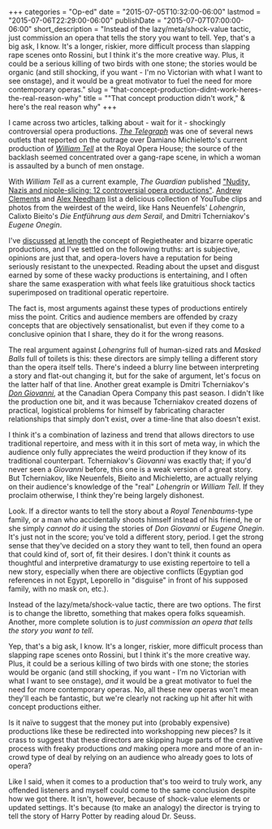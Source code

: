 +++
categories = "Op-ed"
date = "2015-07-05T10:32:00-06:00"
lastmod = "2015-07-06T22:29:00-06:00"
publishDate = "2015-07-07T07:00:00-06:00"
short_description = "Instead of the lazy/meta/shock-value tactic, just commission an opera that tells the story you want to tell. Yep, that&#039;s a big ask, I know. It&#039;s a longer, riskier, more difficult process than slapping rape scenes onto Rossini, but I think it&#039;s the more creative way. Plus, it could be a serious killing of two birds with one stone; the stories would be organic (and still shocking, if you want - I&#039;m no Victorian with what I want to see onstage), and it would be a great motivator to fuel the need for more contemporary operas."
slug = "that-concept-production-didnt-work-heres-the-real-reason-why"
title = "&quot;That concept production didn&#039;t work,&quot; &amp; here&#039;s the real reason why"
+++

I came across two articles, talking about - wait for it - shockingly controversial opera productions. [*The Telegraph*](http://www.telegraph.co.uk/culture/music/opera/11707537/William-Tell-gang-rape-scene-causes-uproar-at-Royal-Opera-House.html) was one of several news outlets that reported on the outrage over Damiano Michieletto's current production of [*William Tell*](http://www.roh.org.uk/productions/guillaume-tell-by-damiano-michieletto) at the Royal Opera House; the source of the backlash seemed concentrated over a gang-rape scene, in which a woman is assaulted by a bunch of men onstage. 

With *William Tell* as a current example, *The Guardian* published ["Nudity, Nazis and nipple-slicing: 12 controversial opera productions"](http://www.theguardian.com/music/2015/jun/30/opera-controversy-william-tell). [Andrew Clements](http://www.theguardian.com/profile/andrewclements) and [Alex Needham](http://www.theguardian.com/profile/alexneedham) list a delicious collection of YouTube clips and photos from the weirdest of the weird, like Hans Neuenfels' *Lohengrin*, Calixto Bieito's *Die Entführung aus dem Serail*, and Dmitri Tcherniakov's *Eugene Onegin*.

I've [discussed](/regietheater-ja-oder-nein/) [at length](/panel-regietheater/) the concept of Regietheater and bizarre operatic productions, and I've settled on the following truths: art is subjective, opinions are just that, and opera-lovers have a reputation for being seriously resistant to the unexpected. Reading about the upset and disgust earned by some of these wacky productions is entertaining, and I often share the same exasperation with what feels like gratuitious shock tactics superimposed on traditional operatic repertoire.

The fact is, most arguments against these types of productions entirely miss the point. Critics and audience members are offended by crazy concepts that are objectively sensationalist, but even if they come to a conclusive opinion that I share, they do it for the wrong reasons.

The real argument against *Lohengrins* full of human-sized rats and *Masked Balls* full of toilets is this: these directors are simply telling a different story than the opera itself tells. There's indeed a blurry line between interpreting a story and flat-out changing it, but for the sake of argument, let's focus on the latter half of that line. Another great example is Dmitri Tcherniakov's [*Don Giovanni*](/in-review-tcherniakovs-don-giovanni/), at the Canadian Opera Company this past season. I didn't like the production one bit, and it was because Tcherniakov created dozens of practical, logistical problems for himself by fabricating character relationships that simply don't exist, over a time-line that also doesn't exist.

I think it's a combination of laziness and trend that allows directors to use traditional repertoire, and mess with it in this sort of meta way, in which the audience only fully appreciates the weird production if they know of its traditional counterpart. Tcherniakov's *Giovanni* was exactly that; if you'd never seen a *Giovanni* before, this one is a weak version of a great story. But Tcherniakov, like Neuenfels, Bieito and Michieletto, are actually relying on their audience's knowledge of the "real" *Lohengrin* or *William Tell*. If they proclaim otherwise, I think they're being largely dishonest.

Look. If a director wants to tell the story about a *Royal Tenenbaums*-type family, or a man who accidentally shoots himself instead of his friend, he or she simply *cannot do it* using the stories of *Don Giovanni* or *Eugene Onegin*. It's just not in the score; you've told a different story, period. I get the strong sense that they've decided on a story they want to tell, then found an opera that could kind of, sort of, fit their desires. I don't think it counts as thoughtful and interpretive dramaturgy to use existing repertoire to tell a new story, especially when there are objective conflicts (Egyptian god references in not Egypt, Leporello in "disguise" in front of his supposed family, with no mask on, etc.).

Instead of the lazy/meta/shock-value tactic, there are two options. The first is to change the libretto, something that makes opera folks squeamish. Another, more complete solution is to *just commission an opera that tells the story you want to tell*. 

Yep, that's a big ask, I know. It's a longer, riskier, more difficult process than slapping rape scenes onto Rossini, but I think it's the more creative way. Plus, it could be a serious killing of two birds with one stone; the stories would be organic (and still shocking, if you want - I'm no Victorian with what I want to see onstage), *and* it would be a great motivator to fuel the need for more contemporary operas. No, all these new operas won't mean they'll each be fantastic, but we're clearly not racking up hit after hit with concept productions either.

Is it naïve to suggest that the money put into (probably expensive) productions like these be redirected into workshopping new pieces? Is it crass to suggest that these directors are skipping huge parts of the creative process with freaky productions *and* making opera more and more of an in-crowd type of deal by relying on an audience who already goes to lots of opera?

Like I said, when it comes to a production that's too weird to truly work, any offended listeners and myself could come to the same conclusion despite how we got there. It isn't, however, because of shock-value elements or updated settings. It's because (to make an analogy) the director is trying to tell the story of Harry Potter by reading aloud Dr. Seuss. 
